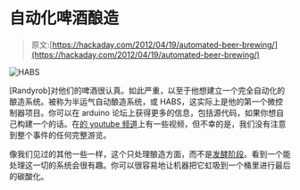 # 自动化啤酒酿造

> 原文:[https://hackaday.com/2012/04/19/automated-beer-brewing/](https://hackaday.com/2012/04/19/automated-beer-brewing/)

![](../Images/f29551a9b2cfb1541bc2412894ea3937.png "HABS")

[Randyrob]对他们的啤酒很认真。如此严重，以至于他想建立一个完全自动化的酿造系统。被称为半运气自动酿造系统，或 HABS，这实际上是他的第一个微控制器项目。你可以在 arduino 论坛上获得更多的信息，包括源代码，如果你想自己构建一个的话。在[的 youtube 频道](http://www.youtube.com/user/halfluckbrewing?feature=watch)上有一些视频，但不幸的是，我们没有注意到整个事件的任何完整游览。

像我们见过的其他一些一样，这个只处理酿造方面，而不是[发酵阶段](http://hackaday.com/2011/10/24/logging-bubble-frequency-and-pressure-in-your-fermenter/)。看到一个能处理这一切的系统会很有趣。你可以很容易地让机器把它虹吸到一个桶里进行最后的碳酸化。